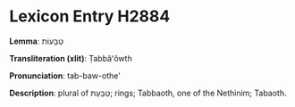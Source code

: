 # Lexicon Entry H2884

**Lemma**: טַבָּעוֹת

**Transliteration (xlit)**: Ṭabbâʻôwth

**Pronunciation**: tab-baw-othe'

**Description**:
plural of טַבַּעַת; rings; Tabbaoth, one of the Nethinim; Tabaoth.

